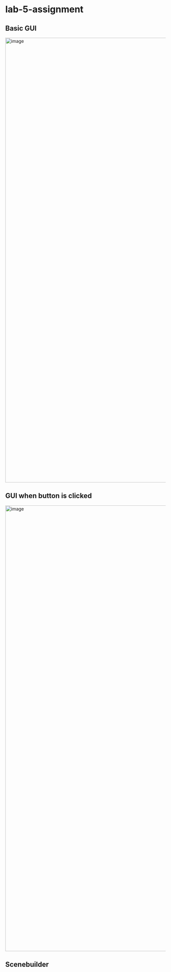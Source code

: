 # lab-5-assignment

## Basic GUI
<img width="1394" alt="image" src="https://github.com/ZoeyZzz42/lab-5-assignment/assets/94179126/5725518a-45f8-4dad-9bb0-91f977190afe">

## GUI when button is clicked
<img width="1397" alt="image" src="https://github.com/ZoeyZzz42/lab-5-assignment/assets/94179126/f9aa8056-7a49-47ec-9012-7ccce6b8775b">

## Scenebuilder

